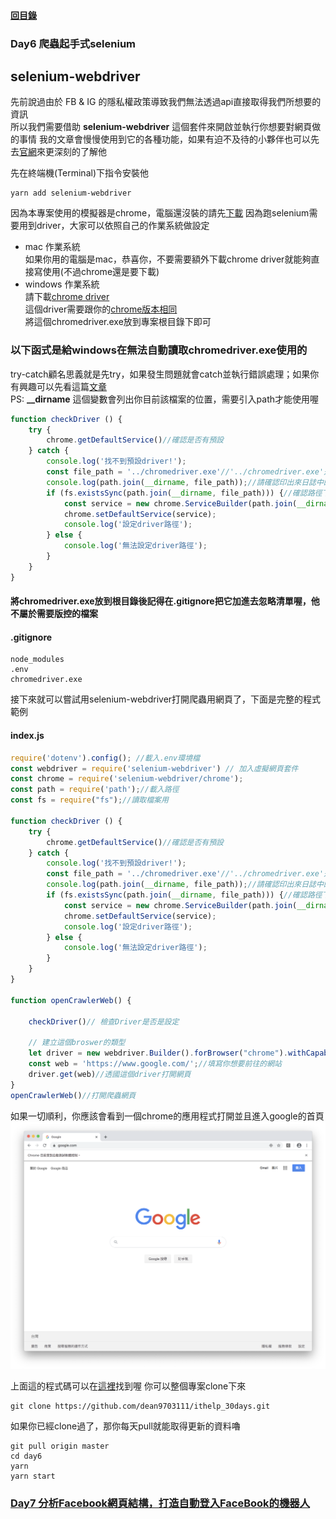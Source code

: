 #### [回目錄](../README.md)
### Day6 爬蟲起手式selenium

selenium-webdriver
----
先前說過由於 FB & IG 的隱私權政策導致我們無法透過api直接取得我們所想要的資訊  
所以我們需要借助 **selenium-webdriver** 這個套件來開啟並執行你想要對網頁做的事情
我的文章會慢慢使用到它的各種功能，如果有迫不及待的小夥伴也可以先去[官網](https://www.selenium.dev/documentation/en/)來更深刻的了解他  

先在終端機(Terminal)下指令安裝他  
```
yarn add selenium-webdriver
```
因為本專案使用的模擬器是chrome，電腦還沒裝的請先[下載](https://www.google.com/intl/zh-TW/chrome/)
因為跑selenium需要用到driver，大家可以依照自己的作業系統做設定
+ mac 作業系統  
    如果你用的電腦是mac，恭喜你，不要需要額外下載chrome driver就能夠直接寫使用(不過chrome還是要下載)  
+ windows 作業系統  
    請下載[chrome driver](http://chromedriver.storage.googleapis.com/index.html)  
    這個driver需要跟你的[chrome版本相同](chrome://settings/help)  
    將這個chromedriver.exe放到專案根目錄下即可  

### 以下函式是給windows在無法自動讀取chromedriver.exe使用的  
try-catch顧名思義就是先try，如果發生問題就會catch並執行錯誤處理；如果你有興趣可以先看這篇[文章](https://pjchender.blogspot.com/2017/12/js-error-handling.html)  
PS: **__dirname** 這個變數會列出你目前該檔案的位置，需要引入path才能使用喔  
```js
function checkDriver () {
    try {
        chrome.getDefaultService()//確認是否有預設        
    } catch {
        console.log('找不到預設driver!');
        const file_path = '../chromedriver.exe'//'../chromedriver.exe'是我的路徑
        console.log(path.join(__dirname, file_path));//請確認印出來日誌中的位置是否與你路徑相同
        if (fs.existsSync(path.join(__dirname, file_path))) {//確認路徑下chromedriver.exe是否存在            
            const service = new chrome.ServiceBuilder(path.join(__dirname, file_path)).build();//設定driver路徑
            chrome.setDefaultService(service);
            console.log('設定driver路徑');
        } else {
            console.log('無法設定driver路徑');
        }
    }
}
```

#### 將chromedriver.exe放到根目錄後記得在.gitignore把它加進去忽略清單喔，他不屬於需要版控的檔案
#### .gitignore
```
node_modules
.env
chromedriver.exe
```

接下來就可以嘗試用selenium-webdriver打開爬蟲用網頁了，下面是完整的程式範例
#### index.js
```js
require('dotenv').config(); //載入.env環境檔
const webdriver = require('selenium-webdriver') // 加入虛擬網頁套件
const chrome = require('selenium-webdriver/chrome');
const path = require('path');//載入路徑
const fs = require("fs");//讀取檔案用

function checkDriver () {
    try {
        chrome.getDefaultService()//確認是否有預設        
    } catch {
        console.log('找不到預設driver!');
        const file_path = '../chromedriver.exe'//'../chromedriver.exe'是我的路徑
        console.log(path.join(__dirname, file_path));//請確認印出來日誌中的位置是否與你路徑相同
        if (fs.existsSync(path.join(__dirname, file_path))) {//確認路徑下chromedriver.exe是否存在            
            const service = new chrome.ServiceBuilder(path.join(__dirname, file_path)).build();//設定driver路徑
            chrome.setDefaultService(service);
            console.log('設定driver路徑');
        } else {
            console.log('無法設定driver路徑');
        }
    }
}

function openCrawlerWeb() {

    checkDriver()// 檢查Driver是否是設定
    
    // 建立這個broswer的類型
    let driver = new webdriver.Builder().forBrowser("chrome").withCapabilities(webdriver.Capabilities.chrome()).build();
    const web = 'https://www.google.com/';//填寫你想要前往的網站
    driver.get(web)//透國這個driver打開網頁
}
openCrawlerWeb()//打開爬蟲網頁
```
如果一切順利，你應該會看到一個chrome的應用程式打開並且進入google的首頁  
![image](./article_img/chrome.png)


上面這的程式碼可以在[這裡](https://github.com/dean9703111/ithelp_30days/day6)找到喔
你可以整個專案clone下來  
```
git clone https://github.com/dean9703111/ithelp_30days.git
```
如果你已經clone過了，那你每天pull就能取得更新的資料嚕  
```
git pull origin master
cd day6
yarn
yarn start
```
### [Day7 分析Facebook網頁結構，打造自動登入FaceBook的機器人](../day7/README.md)